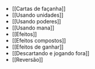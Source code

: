 - [[Cartas de façanha]]
- [[Usando unidades]]
- [[Usando poderes]]
- [[Usando mana]]
- [[Efeitos]]
- [[Efeitos compostos]]
- [[Efeitos de ganhar]]
- [[Descartando e jogando fora]]
- [[Reversão]]